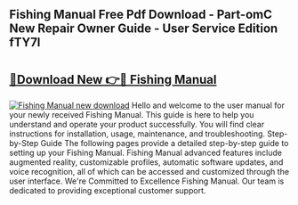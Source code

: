 ## Fishing Manual Free Pdf Download - Part-omC New Repair Owner Guide - User Service Edition fTY7l

# <h2><a href="http://bc34500.oget.top/?id=Fishing+Manual">🔗Download New 👉🔴 Fishing Manual</a></h2>

[![Fishing Manual new download](https://i.imgur.com/5g1atiW.png)](http://bc34500.oget.top/?id=Fishing+Manual)
Hello and welcome to the user manual for your newly received Fishing Manual. This guide is here to help you understand and operate your product successfully. You will find clear instructions for installation, usage, maintenance, and troubleshooting. Step-by-Step Guide The following pages provide a detailed step-by-step guide to setting up your Fishing Manual. Fishing Manual advanced features include augmented reality, customizable profiles, automatic software updates, and voice recognition, all of which can be accessed and customized through the user interface. We're Committed to Excellence Fishing Manual. Our team is dedicated to providing exceptional customer support.
